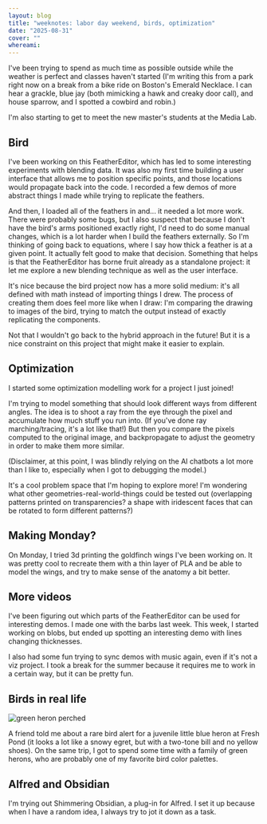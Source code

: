 ```yaml
---
layout: blog
title: "weeknotes: labor day weekend, birds, optimization"
date: "2025-08-31"
cover: ""
whereami:
---
```


I've been trying to spend as much time as possible outside while the weather is perfect and classes haven't started (I'm writing this from a park right now on a break from a bike ride on Boston's Emerald Necklace. I can hear a grackle, blue jay (both mimicking a hawk and creaky door call), and house sparrow, and I spotted a cowbird and robin.)

I'm also starting to get to meet the new master's students at the Media Lab.

## Bird

I've been working on this FeatherEditor, which has led to some interesting experiments with blending data. It was also my first time building a user interface that allows me to position specific points, and those locations would propagate back into the code. I recorded a few demos of more abstract things I made while trying to replicate the feathers.

And then, I loaded all of the feathers in and... it needed a lot more work. There were probably some bugs, but I also suspect that because I don't have the bird's arms positioned exactly right, I'd need to do some manual changes, which is a lot harder when I build the feathers externally. So I'm thinking of going back to equations, where I say how thick a feather is at a given point. It actually felt good to make that decision. Something that helps is that the FeatherEditor has borne fruit already as a standalone project: it let me explore a new blending technique as well as the user interface.

It's nice because the bird project now has a more solid medium: it's all defined with math instead of importing things I drew. The process of creating them does feel more like when I draw: I'm comparing the drawing to images of the bird, trying to match the output instead of exactly replicating the components.

Not that I wouldn't go back to the hybrid approach in the future! But it is a nice constraint on this project that might make it easier to explain.

## Optimization

I started some optimization modelling work for a project I just joined!

I'm trying to model something that should look different ways from different angles.
The idea is to shoot a ray from the eye through the pixel and accumulate how much stuff you run into. (If you've done ray marching/tracing, it's a lot like that!) But then you compare the pixels computed to the original image, and backpropagate to adjust the geometry in order to make them more similar.

(Disclaimer, at this point, I was blindly relying on the AI chatbots a lot more than I like to, especially when I got to debugging the model.)

It's a cool problem space that I'm hoping to explore more! I'm wondering what other geometries-real-world-things could be tested out (overlapping patterns printed on transparencies? a shape with iridescent faces that can be rotated to form different patterns?)

## Making Monday?

On Monday, I tried 3d printing the goldfinch wings I've been working on. It was pretty cool to recreate them with a thin layer of PLA and be able to model the wings, and try to make sense of the anatomy a bit better.

## More videos

I've been figuring out which parts of the FeatherEditor can be used for interesting demos. I made one with the barbs last week. This week, I started working on blobs, but ended up spotting an interesting demo with lines changing thicknesses.

I also had some fun trying to sync demos with music again, even if it's not a viz project. I took a break for the summer because it requires me to work in a certain way, but it can be pretty fun.

## Birds in real life

<img class="floatmedimage" src="/assets/imgs/imgs/20250831_green.jpg" alt="green heron perched">


A friend told me about a rare bird alert for a juvenile little blue heron at Fresh Pond (it looks a lot like a snowy egret, but with a two-tone bill and no yellow shoes). On the same trip, I got to spend some time with a family of green herons, who are probably one of my favorite bird color palettes.

## Alfred and Obsidian

I'm trying out Shimmering Obsidian, a plug-in for Alfred.
I set it up because when I have a random idea, I always try to jot it down as a task.

